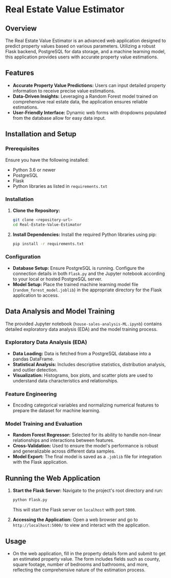 # Real Estate Value Estimator

## Overview
The Real Estate Value Estimator is an advanced web application designed to predict property values based on various parameters. Utilizing a robust Flask backend, PostgreSQL for data storage, and a machine learning model, this application provides users with accurate property value estimations.

## Features
- **Accurate Property Value Predictions:** Users can input detailed property information to receive precise value estimations.
- **Data-Driven Insights:** Leveraging a Random Forest model trained on comprehensive real estate data, the application ensures reliable estimations.
- **User-Friendly Interface:** Dynamic web forms with dropdowns populated from the database allow for easy data input.

## Installation and Setup

### Prerequisites
Ensure you have the following installed:
- Python 3.6 or newer
- PostgreSQL
- Flask
- Python libraries as listed in `requirements.txt`

### Installation
1. **Clone the Repository:**
   ```bash
   git clone <repository-url>
   cd Real-Estate-Value-Estimator
   ```

2. **Install Dependencies:**
   Install the required Python libraries using pip:
   ```bash
   pip install -r requirements.txt
   ```

### Configuration
- **Database Setup:** Ensure PostgreSQL is running. Configure the connection details in both `Flask.py` and the Jupyter notebook according to your local or hosted PostgreSQL server.
- **Model Setup:** Place the trained machine learning model file (`random_forest_model.joblib`) in the appropriate directory for the Flask application to access.

## Data Analysis and Model Training
The provided Jupyter notebook (`house-sales-analysis-ML.ipynb`) contains detailed exploratory data analysis (EDA) and the model training process.

### Exploratory Data Analysis (EDA)
- **Data Loading:** Data is fetched from a PostgreSQL database into a pandas DataFrame.
- **Statistical Analysis:** Includes descriptive statistics, distribution analysis, and outlier detection.
- **Visualization:** Histograms, box plots, and scatter plots are used to understand data characteristics and relationships.

### Feature Engineering
- Encoding categorical variables and normalizing numerical features to prepare the dataset for machine learning.

### Model Training and Evaluation
- **Random Forest Regressor:** Selected for its ability to handle non-linear relationships and interactions between features.
- **Cross-Validation:** Used to ensure the model's performance is robust and generalizable across different data samples.
- **Model Export:** The final model is saved as a `.joblib` file for integration with the Flask application.

## Running the Web Application

1. **Start the Flask Server:**
   Navigate to the project's root directory and run:
   ```bash
   python Flask.py
   ```
   This will start the Flask server on `localhost` with port `5000`.

2. **Accessing the Application:**
   Open a web browser and go to `http://localhost:5000/` to view and interact with the application.

## Usage
- On the web application, fill in the property details form and submit to get an estimated property value. The form includes fields such as county, square footage, number of bedrooms and bathrooms, and more, reflecting the comprehensive nature of the estimation process.

